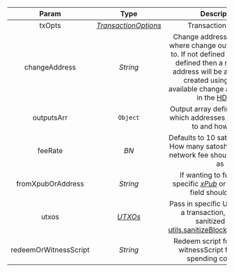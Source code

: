 |            Param             |   Type   |                         Description                          | Required |
| :--------------------------: | :------: | :----------------------------------------------------------: | :------: |
| txOpts | [*TransactionOptions*](types/#transactionoptions) |                     Transaction options                      |    yes     |
|        changeAddress         | *String* | Change address if defined is where change outputs are sent to. If not defined and [Signer](utils/#Signer) is defined then a new change address will be automatically created using the next available change address index in the [HD path](https://learnmeabitcoin.com/technical/derivation-paths) |    yes    |
|          outputsArr          | `Object` | Output array defining tuples to which addresses to send coins to and how much |    yes     |
|           feeRate            |   *BN*   | Defaults to 10 satoshi per byte. How many satoshi per byte the network fee should be paid out as | no |
|      fromXpubOrAddress       | *String* | If wanting to fund from a specific [*xPub*](types/#xpub) or address this field should be set | no |
|  utxos  | [*UTXOs*](types/#utxos) | Pass in specific UTXOs to fund a transaction, should be sanitized using [utils.sanitizeBlockbookUTXOs()](utils/#sanitizeblockbookutxos) | no |
| redeemOrWitnessScript | *String* | Redeem script for P2SH and witnessScript for P2WSH spending conditions | no |

